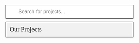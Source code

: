 # AS BROTHERS
<meta content='https://img.icons8.com/cute-clipart/64/000000/web.png' property='og:image'/>
<link rel="shortcut icon" href="https://img.icons8.com/cute-clipart/64/000000/web.png" type="image/vnd.microsoft.icon"/>
<style>
@import url('https://fonts.googleapis.com/css2?family=Amarante&display=swap');
@import url('https://fonts.googleapis.com/css2?family=Ubuntu&display=swap');
#skip-to-content, .page-header, .site-footer, h1:nth-child(1){width: 0;height: 0;padding: 0;margin: 0;opacity: 0;visibility: hidden;display: none;}
div.container-lg.px-3.my-5.markdown-body{padding: 10px 20px !important;margin: 0 !important;height: 60px !important;width: 100%;max-width: 100% !important;}
div.container-lg.px-3.my-5.markdown-body h1{margin-top: 0px !important;color: #000;font-family: 'Amarante', cursive;}
*{box-sizing: border-box;}
#myInput {background-image: url('https://www.w3schools.com/css/searchicon.png');background-position: 10px 10px;background-repeat: no-repeat;width: 100%;font-size:16px;padding:12px 20px 12px 40px;border: 1px solid #000;margin-bottom: 10px;outline: none;font-family: 'Ubuntu', sans-serif;}
.header{font-size: 20px;text-align: left;padding: 12px;border: 1px solid #000;}
#myTable {width: 100%;border: 1px solid #000;border-top: none;font-size: 18px;}
#myTable a{display: block;text-align: left;padding: 20px;border-bottom: 1px solid #ddd;font-family: 'Ubuntu', sans-serif;}
.header{font-family: 'Amarante', cursive;}
.header, #myTable a:hover {background-color: #f1f1f1;}
</style>

<input id='myInput' onkeyup='myFunction()' placeholder='Search for projects...' title='Type in a name' type='text'/>
<div class='header'>Our Projects</div>
<div id='myTable'></div>

<script>
const tools = [
  {
   n: '1st Tool',
   u: 'https://techimodi.blogspot.com/'
  },
  {
   n: '2nd Tool',
   u: 'https://rtugames.blogspot.com/'
  },
  {
  n: '3rd tool',
  u: 'https://techimodi.blogspot.com/'
  }
]
function additem(item, index){
 var html = "<a href='"+item.u+"' target='_blank'>"+item.n+"</a>";
document.getElementById("myTable").innerHTML += html;
}
tools.forEach(additem);
function myFunction() {
  var input, filter, table, tr, td, i, txtValue;
  input = document.getElementById("myInput");
  filter = input.value.toUpperCase();
  table = document.getElementById("myTable");
  tr = table.getElementsByTagName("div");
  for (i = 0; i < tr.length; i++) {
    td = tr[i];
    if (td) {
      txtValue = td.innerText;
      if (txtValue.toUpperCase().indexOf(filter) > -1) {
        tr[i].style.display = "";
      } else {
        tr[i].style.display = "none";
      }
    }       
  }
}
</script>
